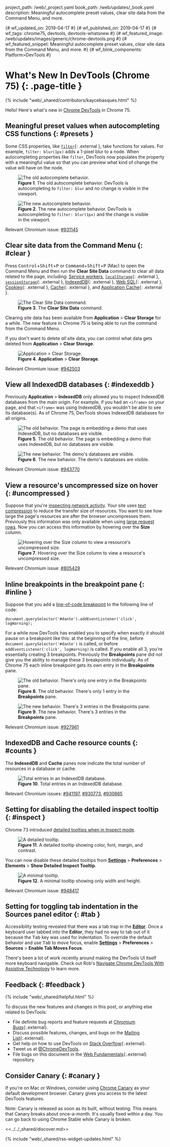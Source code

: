 project_path: /web/_project.yaml
book_path: /web/updates/_book.yaml
description: Meaningful autocomplete preset values, clear site data from the Command Menu, and more.

{# wf_updated_on: 2019-04-17 #}
{# wf_published_on: 2019-04-17 #}
{# wf_tags: chrome75, devtools, devtools-whatsnew #}
{# wf_featured_image: /web/updates/images/generic/chrome-devtools.png #}
{# wf_featured_snippet: Meaningful autocomplete preset values, clear site data from the Command Menu, and more. #}
{# wf_blink_components: Platform>DevTools #}

[settings]: /web/tools/chrome-devtools/ui#settings

# What's New In DevTools (Chrome 75) {: .page-title }

{% include "web/_shared/contributors/kaycebasques.html" %}

Hello! Here's what's new in [Chrome DevTools](/web/tools/chrome-devtools/) in Chrome 75.

## Meaningful preset values when autocompleting CSS functions {: #presets }

Some CSS properties, like [`filter`](https://developer.mozilla.org/en-US/docs/Web/CSS/filter){: .external },
take functions for values. For example, `filter: blur(1px)` adds a 1-pixel blur to a node.
When autocompleting properties like `filter`, DevTools now populates the property with a meaningful
value so that you can preview what kind of change the value will have on the node.

<figure>
  <img src="/web/updates/images/2019/04/blur1.png"
       alt="The old autocomplete behavior."/>
  <figcaption>
    <b>Figure 1</b>. The old autocomplete behavior. DevTools is autocompleting
    to <code>filter: blur</code> and no change is visible in the viewport.
  </figcaption>
</figure>

<figure>
  <img src="/web/updates/images/2019/04/blur2.png"
       alt="The new autocomplete behavior."/>
  <figcaption>
    <b>Figure 2</b>. The new autocomplete behavior. DevTools is autocompleting
    to <code>filter: blur(1px)</code> and the change is visible in the viewport.
  </figcaption>
</figure>

Relevant Chromium issue: [#931145](https://crbug.com/931145)

## Clear site data from the Command Menu {: #clear }

Press <kbd>Control</kbd>+<kbd>Shift</kbd>+<kbd>P</kbd> or
<kbd>Command</kbd>+<kbd>Shift</kbd>+<kbd>P</kbd> (Mac) to open the Command Menu
and then run the **Clear Site Data** command to clear all data related to the
page, including: [Service workers](/web/ilt/pwa/introduction-to-service-worker),
[`localStorage`](https://developer.mozilla.org/en-US/docs/Web/API/Window/localStorage){: .external },
[`sessionStorage`](https://developer.mozilla.org/en-US/docs/Web/API/Window/sessionStorage){: .external }, 
[IndexedDB](https://developer.mozilla.org/en-US/docs/Web/API/IndexedDB_API){: .external }, 
[Web SQL](https://www.w3.org/TR/webdatabase/){: .external }, 
[Cookies](https://developer.mozilla.org/en-US/docs/Web/HTTP/Cookies){: .external }, 
[Cache](https://developer.mozilla.org/en-US/docs/Web/API/Cache){: .external }, and
[Application Cache](https://developer.mozilla.org/en-US/docs/Web/HTML/Using_the_application_cache){: .external }.

<figure>
  <img src="/web/updates/images/2019/04/clearsitedata.png"
       alt="The Clear Site Data command."/>
  <figcaption>
    <b>Figure 3</b>. The <b>Clear Site Data</b> command.
  </figcaption>
</figure>

Clearing site data has been available from **Application** > **Clear Storage** for a while.
The new feature in Chrome 75 is being able to run the command from the Command Menu.

If you don't want to delete *all* site data, you can control what data gets deleted from
**Application** > **Clear Storage**.

<figure>
  <img src="/web/updates/images/2019/04/clearstoragepane.png"
       alt="Application > Clear Storage."/>
  <figcaption>
    <b>Figure 4</b>. <b>Application</b> &gt; <b>Clear Storage</b>.
  </figcaption>
</figure>

Relevant Chromium issue: [#942503](https://crbug.com/942503)

## View all IndexedDB databases {: #indexeddb }

Previously **Application** > **IndexedDB** only allowed you to inspect IndexedDB databases from the
main origin. For example, if you had an `<iframe>` on your page, and that `<iframe>` was using IndexedDB,
you wouldn't be able to see its database(s). As of Chrome 75, DevTools shows IndexedDB databases for all origins.

<figure>
  <img src="/web/updates/images/2019/04/idb1.png"
       alt="The old behavior. The page is embedding a demo that uses IndexedDB, but no databases are visible."/>
  <figcaption>
    <b>Figure 5</b>. The old behavior. The page is embedding a demo that uses IndexedDB, but no databases are visible.
  </figcaption>
</figure>

<figure>
  <img src="/web/updates/images/2019/04/idb2.png"
       alt="The new behavior. The demo's databases are visible."/>
  <figcaption>
    <b>Figure 6</b>. The new behavior. The demo's databases are visible.
  </figcaption>
</figure>

Relevant Chromium issue: [#943770](https://crbug.com/943770)

## View a resource's uncompressed size on hover {: #uncompressed }

Suppose that you're [inspecting network activity](/web/tools/chrome-devtools/network/).
Your site uses [text compression](/web/tools/lighthouse/audits/text-compression) to reduce
the transfer size of resources. You want to see how large the page's resources are after the
browser uncompresses them. Previously this information was only available when using
[large request rows](/web/tools/chrome-devtools/network/reference#uncompressed). Now you can
access this information by hovering over the **Size** column.

<figure>
  <img src="/web/updates/images/2019/04/hover.png"
       alt="Hovering over the Size column to view a resource's uncompressed size."/>
  <figcaption>
    <b>Figure 7</b>. Hovering over the Size column to view a resource's uncompressed size.
  </figcaption>
</figure>

Relevant Chromium issue: [#805429](https://crbug.com/805429)

## Inline breakpoints in the breakpoint pane {: #inline }

Suppose that you add a [line-of-code breakpoint](/web/tools/chrome-devtools/javascript/breakpoints#loc) to the following
line of code:

    document.querySelector('#dante').addEventListener('click', logWarning);

For a while now DevTools has enabled you to specify when exactly it should pause on a breakpoint like this: at the
beginning of the line, before `document.querySelector('#dante')` is called, or before `addEventListener('click', logWarning)`
is called. If you enable all 3, you're essentially creating 3 breakpoints. Previously the **Breakpoints** pane did not
give you the ability to manage these 3 breakpoints individually. As of Chrome 75 each inline breakpoint gets its
own entry in the **Breakpoints** pane.

<figure>
  <img src="/web/updates/images/2019/04/breakpoints1.png"
       alt="The old behavior. There's only one entry in the Breakpoints pane."/>
  <figcaption>
    <b>Figure 8</b>. The old behavior. There's only 1 entry in the <b>Breakpoints</b> pane.
  </figcaption>
</figure>

<figure>
  <img src="/web/updates/images/2019/04/breakpoints2.png"
       alt="The new behavior. There's 3 entries in the Breakpoints pane."/>
  <figcaption>
    <b>Figure 9</b>. The new behavior. There's 3 entries in the <b>Breakpoints</b> pane.
  </figcaption>
</figure>

Relevant Chromium issue: [#927961](https://crbug.com/927961)

## IndexedDB and Cache resource counts {: #counts }

The **IndexedDB** and **Cache** panes now indicate the total number of resources in a database or cache.

<figure>
  <img src="/web/updates/images/2019/04/totalentries.png"
       alt="Total entries in an IndexedDB database."/>
  <figcaption>
    <b>Figure 10</b>. Total entries in an IndexedDB database.
  </figcaption>
</figure>

Relevant Chromium issues: [#941197](https://crbug.com/941197), [#930773](https://crbug.com/930773), [#930865](https://crbug.com/930865)

## Setting for disabling the detailed inspect tooltip {: #inspect }

[inspect]: /web/updates/2019/01/devtools#inspect

Chrome 73 introduced [detailed tooltips when in Inspect mode][inspect].

<figure>
  <img src="/web/updates/images/2019/04/inspect1.png"
       alt="A detailed tooltip."/>
  <figcaption>
    <b>Figure 11</b>. A detailed tooltip showing color, font, margin, and contrast.
  </figcaption>
</figure>

You can now disable these detailed tooltips from [**Settings**][settings] > **Preferences** > **Elements** >
**Show Detailed Inspect Tooltip**.

<figure>
  <img src="/web/updates/images/2019/04/inspect2.png"
       alt="A minimal tooltip."/>
  <figcaption>
    <b>Figure 12</b>. A minimal tooltip showing only width and height.
  </figcaption>
</figure>

Relevant Chromium issue: [#948417](https://crbug.com/948417)

## Setting for toggling tab indentation in the Sources panel editor {: #tab }

[editor]: /web/tools/chrome-devtools/sources#edit

Accessibility testing revealed that there was a tab trap in the [**Editor**][editor]. Once a keyboard user tabbed
into the **Editor**, they had no way to tab out of it because the <kbd>Tab</kbd> key was used for indentation.
To override the default behavior and use <kbd>Tab</kbd> to move focus, enable [**Settings**][settings] >
**Preferences** > **Sources** > **Enable Tab Moves Focus**.

[a11y]: /web/tools/chrome-devtools/accessibility/navigation

There's been a lot of work recently around making the DevTools UI itself more keyboard navigable. Check out
Rob's [Navigate Chrome DevTools With Assistive Technology][a11y] to learn more.

<!-- https://chromium.googlesource.com/chromium/src/+/27ff38b767bc1659a596830b864acf60850e6bd0 -->

## Feedback {: #feedback }

[ML]: https://groups.google.com/forum/#!forum/google-chrome-developer-tools
[WF]: https://github.com/google/webfundamentals/issues/new
[SO]: https://stackoverflow.com/questions/tagged/google-chrome-devtools

{% include "web/_shared/helpful.html" %}

To discuss the new features and changes in this post, or anything else related to DevTools:

* File definite bug reports and feature requests at [Chromium Bugs](https://crbug.com){:.external}.
* Discuss possible features, changes, and bugs on the [Mailing List][ML]{:.external}.
* Get help on how to use DevTools on [Stack Overflow][SO]{:.external}.
* Tweet us at [@ChromeDevTools](https://twitter.com/chromedevtools).
* File bugs on this document in the [Web Fundamentals][WF]{:.external} repository.

## Consider Canary {: #canary }

[canary]: https://www.google.com/chrome/browser/canary.html

If you're on Mac or Windows, consider using [Chrome Canary][canary] as your default
development browser. Canary gives you access to the latest DevTools features.

Note: Canary is released as soon as its built, without testing. This means that Canary
breaks about once-a-month. It's usually fixed within a day. You can go back to using Chrome
Stable while Canary is broken.

<<../../_shared/discover.md>>

{% include "web/_shared/rss-widget-updates.html" %}
